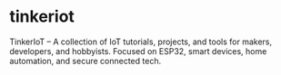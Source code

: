 # tinkeriot
TinkerIoT – A collection of IoT tutorials, projects, and tools for makers, developers, and hobbyists. Focused on ESP32, smart devices, home automation, and secure connected tech.
